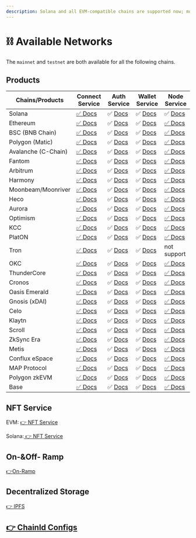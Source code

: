 ```yaml
---
description: Solana and all EVM-compatible chains are supported now; more are coming.
---
```


# ⛓ Available Networks

The `mainnet` and `testnet` are both available for all the following chains.

## Products

| Chains/Products     | Connect Service                          | Auth Service                          | Wallet Service                          | Node Service                                         |
| ------------------- | ---------------------------------------- | ------------------------------------- | --------------------------------------- | ---------------------------------------------------- |
| Solana              | [✅ Docs](../developers/connect-service/) | ✅ [Docs](../developers/auth-service/) | ✅ [Docs](../developers/wallet-service/) | ✅ [Docs](../developers/node-service/solana-api/)     |
| Ethereum            | [✅ Docs](../developers/connect-service/) | ✅ [Docs](../developers/auth-service/) | ✅ [Docs](../developers/wallet-service/) | [✅ Docs](../developers/node-service/evm-chains-api/) |
| BSC (BNB Chain)     | [✅ Docs](../developers/connect-service/) | ✅ [Docs](../developers/auth-service/) | ✅ [Docs](../developers/wallet-service/) | [✅ Docs](../developers/node-service/evm-chains-api/) |
| Polygon (Matic)     | [✅ Docs](../developers/connect-service/) | ✅ [Docs](../developers/auth-service/) | ✅ [Docs](../developers/wallet-service/) | [✅ Docs](../developers/node-service/evm-chains-api/) |
| Avalanche (C-Chain) | [✅ Docs](../developers/connect-service/) | ✅ [Docs](../developers/auth-service/) | ✅ [Docs](../developers/wallet-service/) | [✅ Docs](../developers/node-service/evm-chains-api/) |
| Fantom              | [✅ Docs](../developers/connect-service/) | ✅ [Docs](../developers/auth-service/) | ✅ [Docs](../developers/wallet-service/) | [✅ Docs](../developers/node-service/evm-chains-api/) |
| Arbitrum            | [✅ Docs](../developers/connect-service/) | ✅ [Docs](../developers/auth-service/) | ✅ [Docs](../developers/wallet-service/) | [✅ Docs](../developers/node-service/evm-chains-api/) |
| Harmony             | [✅ Docs](../developers/connect-service/) | ✅ [Docs](../developers/auth-service/) | ✅ [Docs](../developers/wallet-service/) | [✅ Docs](../developers/node-service/evm-chains-api/) |
| Moonbeam/Moonriver  | [✅ Docs](../developers/connect-service/) | ✅ [Docs](../developers/auth-service/) | ✅ [Docs](../developers/wallet-service/) | [✅ Docs](../developers/node-service/evm-chains-api/) |
| Heco                | [✅ Docs](../developers/connect-service/) | ✅ [Docs](../developers/auth-service/) | ✅ [Docs](../developers/wallet-service/) | [✅ Docs](../developers/node-service/evm-chains-api/) |
| Aurora              | [✅ Docs](../developers/connect-service/) | ✅ [Docs](../developers/auth-service/) | ✅ [Docs](../developers/wallet-service/) | [✅ Docs](../developers/node-service/evm-chains-api/) |
| Optimism            | [✅ Docs](../developers/connect-service/) | ✅ [Docs](../developers/auth-service/) | ✅ [Docs](../developers/wallet-service/) | [✅ Docs](../developers/node-service/evm-chains-api/) |
| KCC                 | [✅ Docs](../developers/connect-service/) | ✅ [Docs](../developers/auth-service/) | ✅ [Docs](../developers/wallet-service/) | [✅ Docs](../developers/node-service/evm-chains-api/) |
| PlatON              | [✅ Docs](../developers/connect-service/) | ✅ [Docs](../developers/auth-service/) | ✅ [Docs](../developers/wallet-service/) | [✅ Docs](../developers/node-service/evm-chains-api/) |
| Tron                | [✅ Docs](../developers/connect-service/) | ✅ [Docs](../developers/auth-service/) | ✅ [Docs](../developers/wallet-service/) | not support                                          |
| OKC                 | [✅ Docs](../developers/connect-service/) | ✅ [Docs](../developers/auth-service/) | ✅ [Docs](../developers/wallet-service/) | [✅ Docs](../developers/node-service/evm-chains-api/) |
| ThunderCore         | [✅ Docs](../developers/connect-service/) | ✅ [Docs](../developers/auth-service/) | ✅ [Docs](../developers/wallet-service/) | [✅ Docs](../developers/node-service/evm-chains-api/) |
| Cronos              | [✅ Docs](../developers/connect-service/) | ✅ [Docs](../developers/auth-service/) | ✅ [Docs](../developers/wallet-service/) | [✅ Docs](../developers/node-service/evm-chains-api/) |
| Oasis Emerald       | [✅ Docs](../developers/connect-service/) | ✅ [Docs](../developers/auth-service/) | ✅ [Docs](../developers/wallet-service/) | [✅ Docs](../developers/node-service/evm-chains-api/) |
| Gnosis (xDAI)       | [✅ Docs](../developers/connect-service/) | ✅ [Docs](../developers/auth-service/) | ✅ [Docs](../developers/wallet-service/) | [✅ Docs](../developers/node-service/evm-chains-api/) |
| Celo                | [✅ Docs](../developers/connect-service/) | ✅ [Docs](../developers/auth-service/) | ✅ [Docs](../developers/wallet-service/) | [✅ Docs](../developers/node-service/evm-chains-api/) |
| Klaytn              | [✅ Docs](../developers/connect-service/) | ✅ [Docs](../developers/auth-service/) | ✅ [Docs](../developers/wallet-service/) | [✅ Docs](../developers/node-service/evm-chains-api/) |
| Scroll              | [✅ Docs](../developers/connect-service/) | ✅ [Docs](../developers/auth-service/) | ✅ [Docs](../developers/wallet-service/) | [✅ Docs](../developers/node-service/evm-chains-api/) |
| ZkSync Era          | [✅ Docs](../developers/connect-service/) | ✅ [Docs](../developers/auth-service/) | ✅ [Docs](../developers/wallet-service/) | [✅ Docs](../developers/node-service/evm-chains-api/) |
| Metis               | [✅ Docs](../developers/connect-service/) | ✅ [Docs](../developers/auth-service/) | ✅ [Docs](../developers/wallet-service/) | [✅ Docs](../developers/node-service/evm-chains-api/) |
| Conflux eSpace      | [✅ Docs](../developers/connect-service/) | ✅ [Docs](../developers/auth-service/) | ✅ [Docs](../developers/wallet-service/) | [✅ Docs](../developers/node-service/evm-chains-api/) |
| MAP Protocol        | [✅ Docs](../developers/connect-service/) | ✅ [Docs](../developers/auth-service/) | ✅ [Docs](../developers/wallet-service/) | [✅ Docs](../developers/node-service/evm-chains-api/) |
| Polygon zkEVM       | [✅ Docs](../developers/connect-service/) | ✅ [Docs](../developers/auth-service/) | ✅ [Docs](../developers/wallet-service/) | [✅ Docs](../developers/node-service/evm-chains-api/) |
| Base                | [✅ Docs](../developers/connect-service/) | ✅ [Docs](../developers/auth-service/) | ✅ [Docs](../developers/wallet-service/) | [✅ Docs](../developers/node-service/evm-chains-api/) |

## NFT Service

EVM: [👉 NFT Service](../developers/nft-service/evm-nft-service/)

Solana:[ 👉 NFT Service](../developers/nft-service/solana-nft-service/)

## On-\&Off- Ramp

[👉](../developers/nft-service/evm-nft-service/)[On-Ramp](../developers/wallet-service/on-ramp.md)

## Decentralized Storage

[👉 IPFS](../developers/node-service/ipfs-service.md)

## [👉 ChainId Configs](../developers/node-service/evm-chains-api/#structure)

